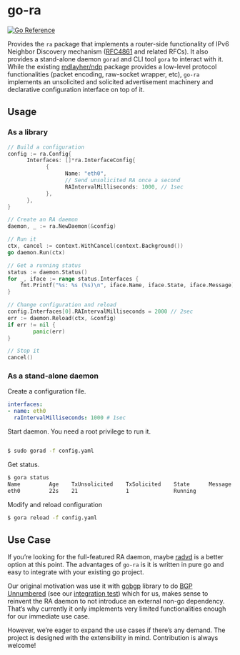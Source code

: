 # go-ra

[![Go Reference](https://pkg.go.dev/badge/github.com/YutaroHayakawa/go-ra.svg)](https://pkg.go.dev/github.com/YutaroHayakawa/go-ra)

Provides the `ra` package that implements a router-side functionality of IPv6
Neighbor Discovery mechanism
([RFC4861](https://datatracker.ietf.org/doc/html/rfc4861) and related RFCs). It
also provides a stand-alone daemon `gorad` and CLI tool `gora` to interact with
it. While the existing
[mdlayher/ndp](https://pkg.go.dev/github.com/mdlayher/ndp) package provides a
low-level protocol functionalities (packet encoding, raw-socket wrapper, etc),
`go-ra` implements an unsolicited and solicited advertisement machinery and
declarative configuration interface on top of it.

## Usage

### As a library

```go
// Build a configuration
config := ra.Config{
	  Interfaces: []*ra.InterfaceConfig{
		    {
			      Name: "eth0",
			      // Send unsolicited RA once a second
			      RAIntervalMilliseconds: 1000, // 1sec
		    },	
	  },
}

// Create an RA daemon
daemon, _ := ra.NewDaemon(&config)

// Run it
ctx, cancel := context.WithCancel(context.Background())
go daemon.Run(ctx)

// Get a running status
status := daemon.Status()
for _, iface := range status.Interfaces {
    fmt.Printf("%s: %s (%s)\n", iface.Name, iface.State, iface.Message)
}

// Change configuration and reload
config.Interfaces[0].RAIntervalMilliseconds = 2000 // 2sec
err := daemon.Reload(ctx, &config)
if err != nil {
		panic(err)
}

// Stop it
cancel()
```

### As a stand-alone daemon

Create a configuration file.

```yaml
interfaces:
- name: eth0
  raIntervalMilliseconds: 1000 # 1sec
```

Start daemon. You need a root privilege to run it.

```bash

$ sudo gorad -f config.yaml
```

Get status.

```bash
$ gora status
Name         Age    TxUnsolicited    TxSolicited    State      Message
eth0         22s    21               1              Running
```

Modify and reload configuration

```bash
$ gora reload -f config.yaml
```

## Use Case

If you’re looking for the full-featured RA daemon, maybe
[radvd](https://radvd.litech.org/) is a better option at this point. The
advantages of `go-ra` is it is written in pure go and easy to integrate with
your existing go project.

Our original motivation was use it with
[gobgp](https://pkg.go.dev/github.com/osrg/gobgp/v3) library to do [BGP
Unnumbered](https://github.com/osrg/gobgp/blob/master/docs/sources/unnumbered-bgp.md)
(see our [integration test](integration_tests/gobgp_unnumbered_test.go)) which
for us, makes sense to reinvent the RA daemon to not introduce an external
non-go dependency. That’s why currently it only implements very limited
functionalities enough for our immediate use case.

However, we’re eager to expand the use cases if there’s any demand. The project
is designed with the extensibility in mind. Contribution is always welcome!
